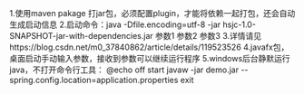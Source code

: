 1.使用maven pakage 打jar包，必须配置plugin，才能将依赖一起打包，还会自动生成启动信息
2.启动命令：java -Dfile.encoding=utf-8 -jar hsjc-1.0-SNAPSHOT-jar-with-dependencies.jar 参数1 参数2 参数3
3.详情请见https://blog.csdn.net/m0_37840862/article/details/119523526
4.javafx包，桌面启动手动输入参数，接收到参数可以继续运行程序
5.windows后台静默运行java，不打开命令行工具：
@echo off
start javaw -jar demo.jar --spring.config.location=application.properties
exit
